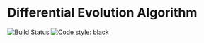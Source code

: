 # Differential Evolution Algorithm
[![Build Status](https://travis-ci.com/daniel-de-vries/differential-evolution.svg?token=GPU5VxAUAv31GwmrqCts&branch=master)](https://travis-ci.com/daniel-de-vries/differential-evolution)
[![Code style: black](https://img.shields.io/badge/code%20style-black-000000.svg)](https://github.com/psf/black)